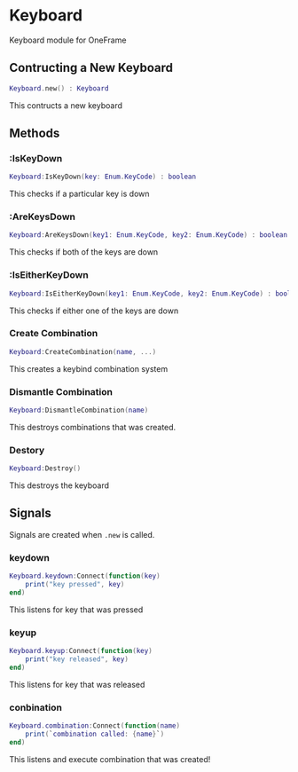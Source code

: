 # Keyboard

Keyboard module for OneFrame

## Contructing a New Keyboard

```lua
Keyboard.new() : Keyboard
```
This contructs a new keyboard

## **Methods**
### :IsKeyDown

```lua
Keyboard:IsKeyDown(key: Enum.KeyCode) : boolean
```
This checks if a particular key is down

### :AreKeysDown

```lua
Keyboard:AreKeysDown(key1: Enum.KeyCode, key2: Enum.KeyCode) : boolean
```

This checks if both of the keys are down

### :IsEitherKeyDown
```lua
Keyboard:IsEitherKeyDown(key1: Enum.KeyCode, key2: Enum.KeyCode) : boolean
```

This checks if either one of the keys are down

### Create Combination
```lua
Keyboard:CreateCombination(name, ...)
```

This creates a keybind combination system

### Dismantle Combination
```lua
Keyboard:DismantleCombination(name)
```

This destroys combinations that was created.

### Destory

```lua
Keyboard:Destroy()
```

This destroys the keyboard

## **Signals**
Signals are created when `.new` is called.

### keydown

```lua
Keyboard.keydown:Connect(function(key)
    print("key pressed", key)
end)
```
This listens for key that was pressed

### keyup

```lua
Keyboard.keyup:Connect(function(key)
    print("key released", key)
end)
```
This listens for key that was released

### conbination
```lua
Keyboard.combination:Connect(function(name)
    print(`combination called: {name}`)
end)
```

This listens and execute combination that was created!